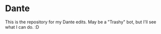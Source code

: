 Dante
=====

This is the repository for my Dante edits. May be a "Trashy" bot, but I'll see what I can do. :D
